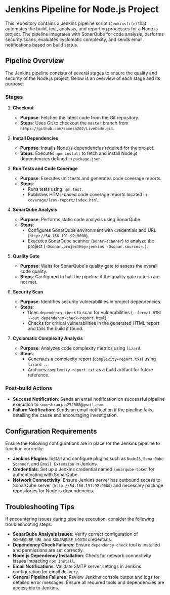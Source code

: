 # Jenkins Pipeline for Node.js Project

This repository contains a Jenkins pipeline script (`Jenkinsfile`) that automates the build, test, analysis, and reporting processes for a Node.js project. The pipeline integrates with SonarQube for code analysis, performs security scans, evaluates cyclomatic complexity, and sends email notifications based on build status.

## Pipeline Overview

The Jenkins pipeline consists of several stages to ensure the quality and security of the Node.js project. Below is an overview of each stage and its purpose:

### Stages

1. **Checkout**
   - **Purpose**: Fetches the latest code from the Git repository.
   - **Steps**: Uses Git to checkout the `master` branch from `https://github.com/somesh202/LiveCode.git`.

2. **Install Dependencies**
   - **Purpose**: Installs Node.js dependencies required for the project.
   - **Steps**: Executes `npm install` to fetch and install Node.js dependencies defined in `package.json`.

3. **Run Tests and Code Coverage**
   - **Purpose**: Executes unit tests and generates code coverage reports.
   - **Steps**:
     - Runs tests using `npm test`.
     - Publishes HTML-based code coverage reports located in `coverage/lcov-report/index.html`.

4. **SonarQube Analysis**
   - **Purpose**: Performs static code analysis using SonarQube.
   - **Steps**:
     - Configures SonarQube environment with credentials and URL (`http://54.166.191.92:9000`).
     - Executes SonarQube scanner (`sonar-scanner`) to analyze the project (`-Dsonar.projectKey=jenkins -Dsonar.sources=.`).

5. **Quality Gate**
   - **Purpose**: Waits for SonarQube's quality gate to assess the overall code quality.
   - **Steps**: Configured to halt the pipeline if the quality gate criteria are not met.

6. **Security Scan**
   - **Purpose**: Identifies security vulnerabilities in project dependencies.
   - **Steps**:
     - Uses `dependency-check` to scan for vulnerabilities (`--format HTML --out dependency-check-report.html`).
     - Checks for critical vulnerabilities in the generated HTML report and fails the build if found.

7. **Cyclomatic Complexity Analysis**
   - **Purpose**: Analyzes code complexity metrics using `lizard`.
   - **Steps**:
     - Generates a complexity report (`complexity-report.txt`) using `lizard .`.
     - Archives `complexity-report.txt` as a build artifact for future reference.

### Post-build Actions

- **Success Notification**: Sends an email notification on successful pipeline execution to `someshranjan252008@gmail.com`.
- **Failure Notification**: Sends an email notification if the pipeline fails, detailing the cause and encouraging investigation.

## Configuration Requirements

Ensure the following configurations are in place for the Jenkins pipeline to function correctly:

- **Jenkins Plugins**: Install and configure plugins such as `NodeJS`, `SonarQube Scanner`, and `Email Extension` in Jenkins.
- **Credentials**: Set up a Jenkins credential named `sonarqube-token` for authenticating with SonarQube.
- **Network Connectivity**: Ensure Jenkins server has outbound access to SonarQube server (`http://54.166.191.92:9000`) and necessary package repositories for Node.js dependencies.

## Troubleshooting Tips

If encountering issues during pipeline execution, consider the following troubleshooting steps:

- **SonarQube Analysis Issues**: Verify correct configuration of `SONARQUBE_URL` and `SONARQUBE_LOGIN` credentials.
- **Dependency Check Failures**: Ensure `dependency-check` tool is installed and permissions are set correctly.
- **Node.js Dependency Installation**: Check for network connectivity issues impacting `npm install`.
- **Email Notifications**: Validate SMTP server settings in Jenkins configuration for email delivery.
- **General Pipeline Failures**: Review Jenkins console output and logs for detailed error messages. Ensure all required tools and dependencies are accessible to Jenkins.
